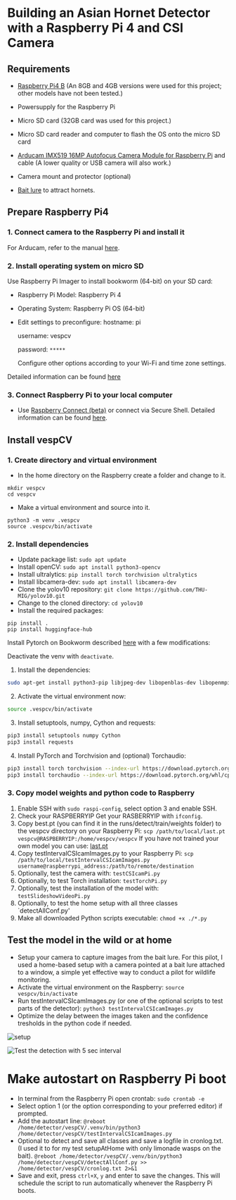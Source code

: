 # Building an Asian Hornet Detector with a Raspberry Pi 4 and CSI Camera

## Requirements
- [Raspberry Pi4 B](https://www.raspberrypi.com/products/raspberry-pi-4-model-b/?variant=raspberry-pi-4-model-b-8gb) (An 8GB and 4GB versions were used for this project; other models have not been tested.)
- Powersupply for the Raspberry Pi
- Micro SD card (32GB card was used for this project.)
- Micro SD card reader and computer to flash the OS onto the micro SD card

- [Arducam IMX519 16MP Autofocus Camera Module for Raspberry Pi](https://www.antratek.nl/arducam-imx519) and cable (A lower quality or USB camera will also work.)
- Camera mount and protector (optional)

- [Bait lure](https://www.rbka.org.uk/index.php/asian-hornet/traps-and-lures) to attract hornets.


## Prepare Raspberry Pi4

### 1. Connect camera to the Raspberry Pi and install it
For Arducam, refer to the manual [here](https://docs.arducam.com/Raspberry-Pi-Camera/Pivariety-Camera/Quick-Start-Guide/).


### 2. Install operating system on micro SD
Use Raspberry Pi Imager to install bookworm (64-bit) on your SD card:
- Raspberry Pi Model: Raspberry Pi 4
- Operating System: Raspberry Pi OS (64-bit)
- Edit settings to preconfigure:
    hostname: pi

    username: vespcv

    password: `*****`

    Configure other options according to your Wi-Fi and time zone settings.

Detailed information can be found [here](https://www.raspberrypi.com/documentation/computers/getting-started.html)


### 3. Connect Raspberry Pi to your local computer

- Use [Raspberry Connect (beta)](https://connect.raspberrypi.com/sign-in) or connect via Secure Shell. Detailed information can be found [here](https://www.raspberrypi.com/documentation/computers/remote-access.html).

## Install vespCV

### 1. Create directory and virtual environment
- In the home directory on the Raspberry create a folder and change to it.

```
mkdir vespcv
cd vespcv
```

- Make a virtual environment and source into it.

```
python3 -m venv .vespcv
source .vespcv/bin/activate
```

### 2. Install dependencies
- Update package list:
```sudo apt update```
- Install openCV:
```sudo apt install python3-opencv```
- Install ultralytics:
```pip install torch torchvision ultralytics```
- Install libcamera-dev:
```sudo apt install libcamera-dev```
- Clone the yolov10 repository: 
```git clone https://github.com/THU-MIG/yolov10.git```
- Change to the cloned directory:
```cd yolov10```
- Install the required packages:
```
pip install .
pip install huggingface-hub
```

Install Pytorch on Bookworm described [here](https://qengineering.eu/install-pytorch-on-raspberry-pi-4.html) with a few modifications:

Deactivate the venv with `deactivate`.
1. Install the dependencies:
```sh
sudo apt-get install python3-pip libjpeg-dev libopenblas-dev libopenmpi-dev libomp-dev
```
2. Activate the virtual environment now:
```sh
source .vespcv/bin/activate
```
3. Install setuptools, numpy, Cython and requests:
```sh
pip3 install setuptools numpy Cython
pip3 install requests
```
4. Install PyTorch and Torchvision and (optional) Torchaudio:
```sh
pip3 install torch torchvision --index-url https://download.pytorch.org/whl/cpu
pip3 install torchaudio --index-url https://download.pytorch.org/whl/cpu
```

### 3. Copy model weights and python code to Raspberry
1. Enable SSH with `sudo raspi-config`, select option 3 and enable SSH.
2. Check your RASPBERRYIP
Get your RASBERRYIP with `ifconfig`.
3. Copy best.pt (you can find it in the runs/detect/train/weights folder) to the vespcv directory on your Raspberry Pi:
```scp /path/to/local/last.pt vespcv@RASPBERRYIP:/home/vespcv/vespcv```
If you have not trained your own model you can use: [last.pt](https://github.com/vespCV/hornet3000/blob/main/content_data3000_24-09-20/content/runs/detect/train/weights/last.pt)
4. Copy testIntervalCSIcamImages.py to your Raspberry Pi:
```scp /path/to/local/testIntervalCSIcamImages.py username@raspberrypi_address:/path/to/remote/destination```
5.  Optionally, test the camera with:
`testCSIcamPi.py`
6.  Optionally, to test Torch installation:
`testTorchPi.py`
7. Optionally, test the installation of the model with:
`testSlideshowVideoPi.py`
8. Optionally, to test the home setup with all three classes
`detectAllConf.py'
9. Make all downloaded Python scripts executable:
```chmod +x ./*.py```

## Test the model in the wild or at home
- Setup your camera to capture images from the bait lure. For this pilot, I used a home-based setup with a camera pointed at a bait lure attached to a window, a simple yet effective way to conduct a pilot for wildlife monitoring.
- Activate the virtual environment on the Raspberry:
```source vespcv/bin/activate```
- Run testIntervalCSIcamImages.py (or one of the optional scripts to test parts of the detector):
```python3 testIntervalCSIcamImages.py```
- Optimize the delay between the images taken and the confidence tresholds in the python code if needed.

![setup](https://github.com/vespCV/hornet3000/blob/main/manuals/setupAtHome.jpg)

![Test the detection with 5 sec interval](https://github.com/vespCV/hornet3000/blob/main/manuals/VVU_2024-10-03s.gif)

# Make autostart on Raspberry Pi boot

- In terminal from the Raspberry Pi open crontab:
```sudo crontab -e```
- Select option 1 (or the option corresponding to your preferred editor) if prompted.
- Add the autostart line: 
```@reboot /home/detector/vespCV/.venv/bin/python3 /home/detector/vespCV/testIntervalCSIcamImages.py```
- Optional to detect and save all classes and save a logfile in cronlog.txt. (I used it to for my test setupAtHome with only limonade wasps on the bait).
```@reboot /home/detector/vespCV/.venv/bin/python3 /home/detector/vespCV/detectAllConf.py >> /home/detector/vespCV/cronlog.txt 2>&1```
- Save and exit, press `ctrl+X`, `y` and enter to save the changes. This will schedule the script to run automatically whenever the Raspberry Pi boots.



